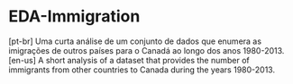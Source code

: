 # EDA-Immigration
[pt-br] Uma curta análise de um conjunto de dados que enumera as imigrações de outros países para o Canadá ao longo dos anos 1980-2013.
[en-us] A short analysis of a dataset that provides the number of immigrants from other countries to Canada during the years 1980-2013.
